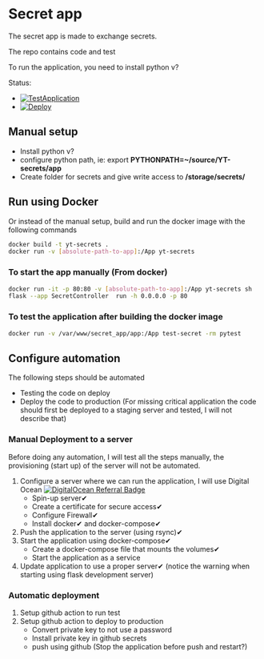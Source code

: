 # Secret app
The secret app is made to exchange secrets.

The repo contains code and test

To run the application, you need to install python v?

Status:
* [![TestApplication](https://github.com/buildcomplete/YT-secrets/actions/workflows/test-secret-sharing.yml/badge.svg)](https://github.com/buildcomplete/YT-secrets/actions/workflows/test-secret-sharing.yml)
* [![Deploy](https://github.com/buildcomplete/YT-secrets/actions/workflows/deploy-secret-sharing.yml/badge.svg?event=workflow_run)](https://github.com/buildcomplete/YT-secrets/actions/workflows/deploy-secret-sharing.yml)

## Manual setup 
* Install python v?
* configure python path, ie: export __PYTHONPATH=~/source/YT-secrets/app__
* Create folder for secrets and give write access to __/storage/secrets/__

## Run using Docker
Or instead of the manual setup, build and run the docker image with the following commands
```sh
docker build -t yt-secrets .
docker run -v [absolute-path-to-app]:/App yt-secrets
```

### To start the app manually (From docker)
```sh
docker run -it -p 80:80 -v [absolute-path-to-app]:/App yt-secrets sh
flask --app SecretController  run -h 0.0.0.0 -p 80
```

### To test the application after building the docker image
```sh
docker run -v /var/www/secret_app/app:/App test-secret -rm pytest
```

## Configure automation
The following steps should be automated
* Testing the code on deploy
* Deploy the code to production (For missing critical application the code should first be deployed to a staging server and tested, I will not describe that)

### Manual Deployment to a server
Before doing any automation, I will test all the steps manually, the provisioning (start up) of the server will not be automated.
1) Configure a server where we can run the application, I will use Digital Ocean [![DigitalOcean Referral Badge](https://web-platforms.sfo2.cdn.digitaloceanspaces.com/WWW/Badge%201.svg)](https://www.digitalocean.com/?refcode=dcd9cffbef59&utm_campaign=Referral_Invite&utm_medium=Referral_Program&utm_source=badge)
   * Spin-up server✔
   * Create a certificate for secure access✔
   * Configure Firewall✔
   * Install docker✔ and docker-compose✔
2) Push the application to the server (using rsync)✔
3) Start the application using docker-compose✔
   * Create a docker-compose file that mounts the volumes✔
   * Start the application as a service
4) Update application to use a proper server✔ (notice the warning when starting using flask development server)

### Automatic deployment 
1) Setup github action to run test
2) Setup github action to deploy to production
   * Convert private key to not use a password
   * Install private key in github secrets
   * push using github (Stop the application before push and restart?)